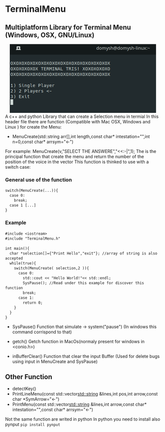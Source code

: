 <h1> TerminalMenu </h1>

## Multiplatform Library for Terminal Menu (Windows, OSX, GNU/Linux) 
<center><img src="TerminalMenu.png" /></center>
A c++ and python Library that can create a Selection menu in termial
In this header file there are function (Compatible with Mac OSX, Windows and Linux ) for create the Menu:

- MenuCreate(std::string arr[],int length,const char* intestation="",int n=0,const char* arrsym="<-")

For example: MenuCreate(v,"SELECT THE ANSWERE","<<:-|",1);
The is the principal function that create the menu and return the number of the position of the voice in the vector
This function is thinked to use with a switch case:

### General use of the function
```
switch(MenuCreate(...)){
  case 0:
    break;
  case 1 [...]
}
```
### Example
```
#include <iostream>
#include "TerminalMenu.h"

int main(){
  char *selection[]={"Print Hello","exit"}; //array of string is also accepted
  while(true){
    switch(MenuCreate( selection,2 )){
      case 0:
        std::cout << "Hello World!"<< std::endl;
        SysPause(); //Read under this example for discover this function
        break;
      case 1:
        return 0;
    }
  }
}

```

- SysPause() 
Function that simulate -> system("pause") (In windows this command corrispond to that)


- getch() 
Getch function in MacOs(normaly present for windows in <conio.h>)

- inBufferClear()
Function that clear the input Buffer (Used for delete bugs using input in MenuCreate and SysPause)

## Other Function

- detectKey()
- PrintLineMenu(const std::vector<std::string> &lines,int pos,int arrow,const char *SymArrow="<-")
- PrintMenu(const std::vector<std::string> &lines,int arrow,const char* intestation="",const char* arrsym="<-")

Not the same function are writed in python
In python you need to install also pynput
```pip install pynput```
